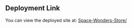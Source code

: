 ## Deployment Link

You can view the deployed site at: [Space-Wonders-Store/](https://shuaa-99.github.io/Space-Wonders-Store/)
